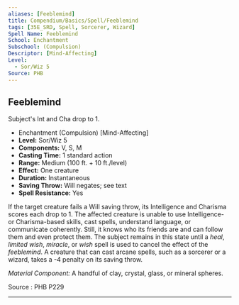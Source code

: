 ```yaml
---
aliases: [Feeblemind]
title: Compendium/Basics/Spell/Feeblemind
tags: [35E_SRD, Spell, Sorcerer, Wizard]
Spell Name: Feeblemind
School: Enchantment
Subschool: (Compulsion)
Descriptor: [Mind-Affecting]
Level:
  - Sor/Wiz 5
Source: PHB
---
```



## Feeblemind

Subject's Int and Cha drop to 1.

*   Enchantment (Compulsion) [Mind-Affecting]
*   **Level:** Sor/Wiz 5
*   **Components:** V, S, M
*   **Casting Time:** 1 standard action
*   **Range:** Medium (100 ft. + 10 ft./level)
*   **Effect:** One creature
*   **Duration:** Instantaneous
*   **Saving Throw:** Will negates; see text
*   **Spell Resistance:** Yes

<p>If the target creature fails a Will saving throw, its Intelligence and Charisma scores each drop to 1. The affected creature is unable to use Intelligence- or Charisma-based skills, cast spells, understand language, or communicate coherently. Still, it knows who its friends are and can follow them and even protect them. The subject remains in this state until a <i>heal</i>, <i>limited wish</i>, <i>miracle</i>, or <i>wish</i> spell is used to cancel the effect of the <i>feeblemind</i>. A creature that can cast arcane spells, such as a sorcerer or a wizard, takes a -4 penalty on its saving throw.</p><p><i>Material Component:</i> A handful of clay, crystal, glass, or mineral spheres.</p>

Source : PHB P229

---
